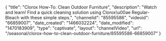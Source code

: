 {
    "title": "Clorox How-To: Clean Outdoor Furniture",
    "description": "Watch and learn! Find a quick cleaning solution using Clorox\u00ae Regular-Bleach with these simple steps.",
    "channelid": "85595586",
    "videoid": "66859007",
    "date_created": "1466032224",
    "date_modified": "1470183909",
    "type": "captivate",
    "layout": "channelVideo",
    "url": "\/seasonal\/clorox-how-to-clean-outdoor-furniture\/85595586-66859007"
}